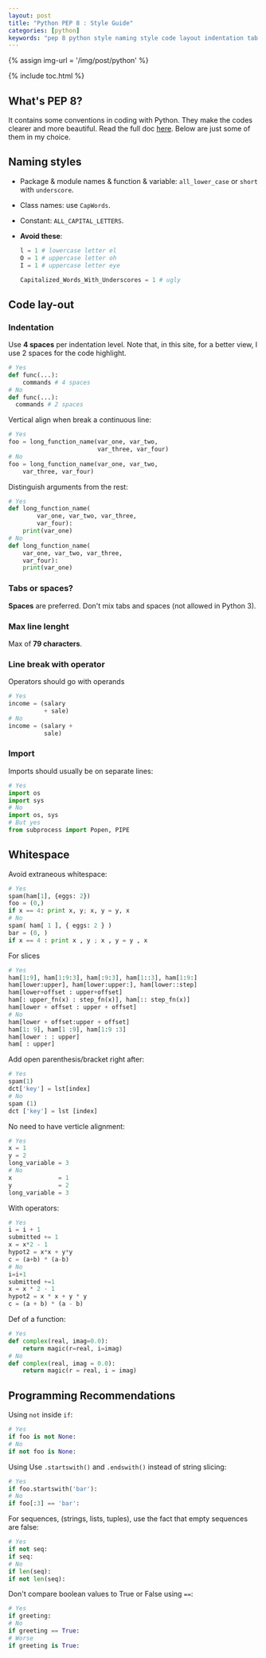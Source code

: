 ```yaml
---
layout: post
title: "Python PEP 8 : Style Guide"
categories: [python]
keywords: "pep 8 python style naming style code layout indentation tab or space whitespace recommendation"
---
```


{% assign img-url = '/img/post/python' %}

{% include toc.html %}

## What's PEP 8?

It contains some conventions in coding with Python. They make the codes clearer and more beautiful. Read the full doc [here](https://www.python.org/dev/peps/pep-0008/). Below are just some of them in my choice.

## Naming styles

- Package & module names & function & variable: `all_lower_case` or `short` with `underscore`.
- Class names: use `CapWords`.
- Constant: `ALL_CAPITAL_LETTERS`.
- **Avoid these**:

  ~~~ python
  l = 1 # lowercase letter el
  O = 1 # uppercase letter oh
  I = 1 # uppercase letter eye
  
  Capitalized_Words_With_Underscores = 1 # ugly
  ~~~

## Code lay-out

### Indentation

Use **4 spaces** per indentation level. Note that, in this site, for a better view, I use 2 spaces for the code highlight.

~~~ python
# Yes
def func(...):
    commands # 4 spaces
# No
def func(...):
  commands # 2 spaces
~~~

Vertical align when break a continuous line:

~~~ python
# Yes
foo = long_function_name(var_one, var_two,
                         var_three, var_four)
# No
foo = long_function_name(var_one, var_two,
    var_three, var_four)
~~~ 

Distinguish arguments from the rest:

~~~ python
# Yes
def long_function_name(
        var_one, var_two, var_three,
        var_four):
    print(var_one)
# No
def long_function_name(
    var_one, var_two, var_three,
    var_four):
    print(var_one)
~~~

### Tabs or spaces?

**Spaces** are preferred. Don't mix tabs and spaces (not allowed in Python 3).

### Max line lenght

Max of **79 characters**.

### Line break with operator

Operators should go with operands

~~~ python
# Yes
income = (salary
          + sale)
# No
income = (salary +
          sale)
~~~

### Import

Imports should usually be on separate lines:

~~~ python
# Yes
import os
import sys
# No
import os, sys
# But yes
from subprocess import Popen, PIPE
~~~

## Whitespace

Avoid extraneous whitespace:

~~~ python
# Yes
spam(ham[1], {eggs: 2})
foo = (0,)
if x == 4: print x, y; x, y = y, x
# No
spam( ham[ 1 ], { eggs: 2 } )
bar = (0, )
if x == 4 : print x , y ; x , y = y , x
~~~

For slices

~~~ python
# Yes
ham[1:9], ham[1:9:3], ham[:9:3], ham[1::3], ham[1:9:]
ham[lower:upper], ham[lower:upper:], ham[lower::step]
ham[lower+offset : upper+offset]
ham[: upper_fn(x) : step_fn(x)], ham[:: step_fn(x)]
ham[lower + offset : upper + offset]
# No
ham[lower + offset:upper + offset]
ham[1: 9], ham[1 :9], ham[1:9 :3]
ham[lower : : upper]
ham[ : upper]
~~~

Add open parenthesis/bracket right after:

~~~ python
# Yes
spam(1)
dct['key'] = lst[index]
# No
spam (1)
dct ['key'] = lst [index]
~~~

No need to have verticle alignment:

~~~ python
# Yes
x = 1
y = 2
long_variable = 3
# No
x             = 1
y             = 2
long_variable = 3
~~~

With operators:

~~~ python
# Yes
i = i + 1
submitted += 1
x = x*2 - 1
hypot2 = x*x + y*y
c = (a+b) * (a-b)
# No
i=i+1
submitted +=1
x = x * 2 - 1
hypot2 = x * x + y * y
c = (a + b) * (a - b)
~~~

Def of a function:

~~~ python
# Yes
def complex(real, imag=0.0):
    return magic(r=real, i=imag)
# No
def complex(real, imag = 0.0):
    return magic(r = real, i = imag)
~~~

## Programming Recommendations

Using `not` inside `if`:

~~~ python
# Yes
if foo is not None:
# No
if not foo is None:
~~~

Using Use `.startswith()` and `.endswith()` instead of string slicing:

~~~ python
# Yes
if foo.startswith('bar'):
# No
if foo[:3] == 'bar':
~~~

For sequences, (strings, lists, tuples), use the fact that empty sequences are false:

~~~ python
# Yes 
if not seq:
if seq:
# No
if len(seq):
if not len(seq):
~~~

Don't compare boolean values to True or False using `==`:

~~~ python
# Yes
if greeting:
# No
if greeting == True:
# Worse
if greeting is True:
~~~